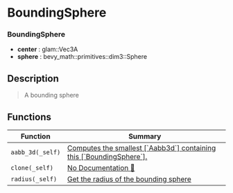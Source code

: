 # BoundingSphere

### BoundingSphere

- **center** : glam::Vec3A
- **sphere** : bevy\_math::primitives::dim3::Sphere

## Description

>  A bounding sphere

## Functions

| Function | Summary |
| --- | --- |
| `aabb_3d(_self)` | [ Computes the smallest \[\`Aabb3d\`\] containing this \[\`BoundingSphere\`\]\.](./boundingsphere/aabb_3d.md) |
| `clone(_self)` | [No Documentation 🚧](./boundingsphere/clone.md) |
| `radius(_self)` | [ Get the radius of the bounding sphere](./boundingsphere/radius.md) |